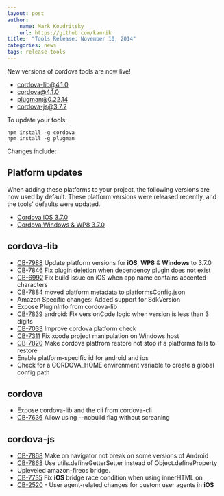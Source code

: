 ```yaml
---
layout: post
author:
    name: Mark Koudritsky
    url: https://github.com/kamrik
title:  "Tools Release: November 10, 2014"
categories: news
tags: release tools
---
```

New versions of cordova tools are now live!

* [cordova-lib@4.1.0](https://www.npmjs.org/package/cordova-lib)
* [cordova@4.1.0](https://www.npmjs.org/package/cordova)
* [plugman@0.22.14](https://www.npmjs.org/package/plugman)
* [cordova-js@3.7.2](https://www.npmjs.org/package/cordova-js)

To update your tools:

    npm install -g cordova
    npm install -g plugman

Changes include:
<!--more-->

## Platform updates
When adding these platforms to your project, the following versions are now used by default. These platform versions were released recently, and the tools' defaults were updated.
* [Cordova iOS 3.7.0](http://cordova.apache.org/announcements/2014/11/06/cordova-ios-3.7.0.html)
* [Cordova Windows & WP8 3.7.0](http://cordova.apache.org/announcements/2014/11/06/cordova-wp-windows-3.7.0.html)

## cordova-lib
* [CB-7988](https://issues.apache.org/jira/browse/CB-7988) Update platform versions for **iOS**, **WP8** & **Windows** to 3.7.0
* [CB-7846](https://issues.apache.org/jira/browse/CB-7846) Fix plugin deletion when dependency plugin does not exist
* [CB-6992](https://issues.apache.org/jira/browse/CB-6992) Fix build issue on iOS when app name contains accented characters
* [CB-7884](https://issues.apache.org/jira/browse/CB-7884) moved platform metadata to platformsConfig.json
* Amazon Specific changes: Added support for SdkVersion
* Expose PluginInfo from cordova-lib
* [CB-7839](https://issues.apache.org/jira/browse/CB-7839) android: Fix versionCode logic when version is less than 3 digits
* [CB-7033](https://issues.apache.org/jira/browse/CB-7033) Improve cordova platform check
* [CB-7311](https://issues.apache.org/jira/browse/CB-7311) Fix xcode project manipulation on Windows host
* [CB-7820](https://issues.apache.org/jira/browse/CB-7820) Make cordova platfrom restore not stop if a platforms fails to restore
* Enable platform-specific id for android and ios
* Check for a CORDOVA_HOME environment variable to create a global config path

## cordova
* Expose cordova-lib and the cli from cordova-cli
* [CB-7636](https://issues.apache.org/jira/browse/CB-7636) Allow using --nobuild flag without screaning

## cordova-js
* [CB-7868](https://issues.apache.org/jira/browse/CB-7868) Make <clobbers> on navigator not break on some versions of Android
* [CB-7868](https://issues.apache.org/jira/browse/CB-7868) Use utils.defineGetterSetter instead of Object.defineProperty
* Upleveled amazon-fireos bridge.
* [CB-7735](https://issues.apache.org/jira/browse/CB-7735) Fix **iOS** bridge race condition when using innerHTML on <body>
* [CB-2520](https://issues.apache.org/jira/browse/CB-2520) - User agent-related changes for custom user agents in **iOS**

